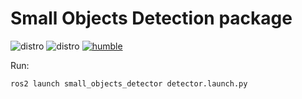 # Small Objects Detection package

![distro](https://img.shields.io/badge/Ubuntu%2022-Jammy%20Jellyfish-green)
![distro](https://img.shields.io/badge/ROS2-Humble-blue)
[![humble](https://github.com/gentlebots/small_objects_detector/actions/workflows/master.yaml/badge.svg?branch=humble)](https://github.com/gentlebots/small_objects_detector/actions/workflows/master.yaml)

Run:
```
ros2 launch small_objects_detector detector.launch.py
```
